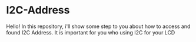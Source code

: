 # I2C-Address
Hello! In this repository, i'll show some step to you about how to access and found I2C Address. It is important for you who using I2C for your LCD
